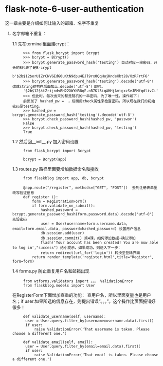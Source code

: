 # flask-note-6-user-authentication

这一章主要是介绍如何让输入的邮箱、名字不重复

1. 名字邮箱不重复：


      1.1 先在terminal里面建crypt：
      
            >>> from flask_bcrypt import Bcrypt
            >>> bcrypt = Bcrypt()
            >>> bcrypt.generate_password_hash('testing') 自动对应一串密码，开头的B代表了是B-crypt
            b'$2b$12$orUIZrCNVGEdG0uKtN9dpu4EJl9rxOQqHujKndeXbt28/XzRFrtF6'
            >>> bcrypt.generate_password_hash('testing').decode('utf-8'） 改成string结构在后面加上.decode('utf-8'）即可。
            '$2b$12$ktZrijndvBH22XWYNR8qE.nB7Kl3iqAHHjAmtgxzSeJRMfqdlivCi'
            >>> 但此时，每次出来的都是随机的一串密码，为了唯一性，操作如下：
            前面加了 hashed_pw =  ，后面用check属性来检查密码。所以现在我们的初始密码是testing。
            >>> hashed_pw =  bcrypt.generate_password_hash('testing').decode('utf-8')
            >>> bcrypt.check_password_hash(hashed_pw, 'passwor')
            False
            >>> bcrypt.check_password_hash(hashed_pw, 'testing')
            True
      
      
      1.2 然后回__init__.py 加入密码设置
      
            from flask_bcrypt import Bcrypt

            bcrypt = Bcrypt(app)
      
      
      
      1.3 routes.py 路径里面要增加数据命名和接收
      
            from flaskblog import app, db, bcrypt

            @app.route("/register", methods=["GET", "POST"])  去到注册表单里改写验证信息
            def register ():
                form = RegistrationForm()
                if form.validate_on_submit():
                    hashed_password = bcrypt.generate_password_hash(form.password.data).decode('utf-8') 先设密码
                    user = User(username=form.username.data, email=form.email.data, password=hashed_password) 设置用户信息
                    db.session.add(user) 
                    db.session.commit() 第4课，如何添加数据+确认添加
                    flash('Your account has been created! You are now able to log in',"success") 给小提示，如果成功，则进入下一步：
                    return redirect(url_for('login')) 转换至登陆界面
                return render_template('register.html',title="Register", form=form)
         
         
         
      1.4 forms.py 防止重复用户名和邮箱出现
      
            from wtforms.validators import 。。。 ValidationError
            from flaskblog.models import User
      
      在RegisterForm下面增加查重的功能：
      查用户名，所以里面变量也是用户名；if user:如果所选的信息存在，则提出错误“。。。”。这个操作比页面报错好很多！
      
            def validate_username(self, username):
             user = User.query.filter_by(username=username.data).first()
             if user:
                 raise ValidationError('That username is taken. Please choose a different one.')

            def validate_email(self, email):
             user = User.query.filter_by(email=email.data).first()
             if user:
                 raise ValidationError('That email is taken. Please choose a different one.')





